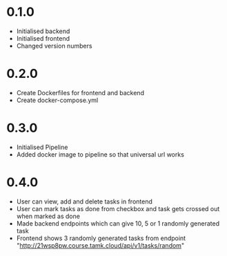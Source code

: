 # 0.1.0

- Initialised backend  
- Initialised frontend  
- Changed version numbers

# 0.2.0

- Create Dockerfiles for frontend and backend
- Create docker-compose.yml

# 0.3.0

- Initialised Pipeline  
- Added docker image to pipeline so that universal url works

# 0.4.0  

- User can view, add and delete tasks in frontend
- User can mark tasks as done from checkbox and task gets crossed out when marked as done
- Made backend endpoints which can give 10, 5 or 1 randomly generated task
- Frontend shows 3 randomly generated tasks from endpoint "http://21wsp8pw.course.tamk.cloud/api/v1/tasks/random"
